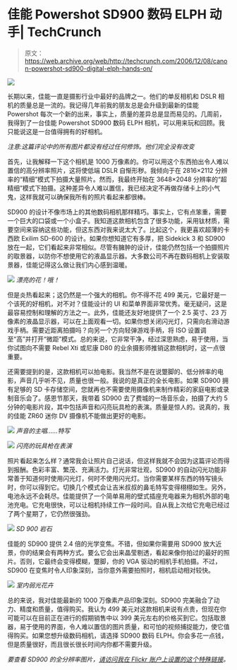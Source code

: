 # 佳能 Powershot SD900 数码 ELPH 动手| TechCrunch

> 原文：<https://web.archive.org/web/http://techcrunch.com/2006/12/08/canon-powershot-sd900-digital-elph-hands-on/>

![](img/a253a48bae1e5d9af2352288c2d19d27.png)

长期以来，佳能一直是摄影行业中最好的品牌之一。他们的单反相机和 DSLR 相机的质量总是一流的。我记得几年前我的朋友总是会升级到最新的佳能 Powershot 每次一个新的出来，事实上，质量的差异总是显而易见的。几周前，我得到了一台佳能 Powershot SD900 数码 ELPH 相机，可以用来玩和回顾。我只能说这是一台值得拥有的好相机。

*注意:这篇评论中的所有图片都没有经过任何修饰。他们完全没有改变*

首先，让我解释一下这个相机是 1000 万像素的。你可以用这个东西拍出令人难以置信的高分辨率照片，这将使低端 DSLR 自惭形秽。我倾向于在 2816×2112 分辨率的“精细”模式下拍摄大量照片。然而，我最终开始在 3648×2048 分辨率的“超精细”模式下拍摄。这种差异令人难以置信，我已经决定不再做存储卡上的小气鬼，这样我就可以确保我所有的照片看起来都很棒。

SD900 的设计不像市场上的其他数码相机那样精巧。事实上，它有点笨重，需要一个巨大的口袋或一个小盒子。我知道这款相机包含了很多功能，采用钛材质，需要空间来容纳这些功能，但这东西对我来说太大了。比起这个，我更喜欢超薄的卡西欧 Exilim SD-600 的设计。如果你想知道它有多厚，把 Sidekick 3 和 SD900 放在一起，它们看起来非常相似。尽管有臃肿的设计，佳能仍然包括一个拍摄照片的取景器，以防你不想使用它的液晶显示器。大多数公司不再在数码相机上安装取景器，佳能记得这么做让我们内心感到温暖。

![](img/2410ef064680a32084b3bdcc403e1029.png)
*漂亮的花！哦！*

但是炎热看起来；这仍然是一个强大的相机。你不得不花 499 美元，它最好是一个该死的好相机，对不对？佳能设计的 UI 和菜单界面非常优秀。毫无疑问，这是最容易控制和理解的方法之一。此外，佳能还友好地提供了一个 2.5 英寸、23 万像素的液晶显示器，可以在上面观看一切。如果你想关闭闪光灯，只需向右滑动游戏手柄。需要近距离拍摄吗？向另一个方向轻弹游戏手柄，将 ISO 设置调至“高”并打开“微距”模式。总的来说，它非常干净，经过深思熟虑，易于使用，当你试图向不需要 Rebel Xti 或尼康 D80 的业余摄影师推销这款相机时，这一点很重要。

还需要提到的是，这款相机可以拍电影。我当然不是在说蹩脚的、低分辨率的电影，声音几乎听不见，质量也很一般。我说的是真正的全长电影。如果 SD900 拥有足够的 SD 卡存储空间，您就再也不需要使用摄像机来制作精彩的家庭电影或录制音乐会了。感恩节那天，我带着 SD900 去了费城的一场音乐会，拍摄了大约 5 分钟的电影片段，其中包括声音和闪亮玩具枪的表演。质量是惊人的。说真的，我的佳能 ZR60 迷你 DV 摄像机不能做出更好的电影。

![](img/41dcc8f8a01c549249caf5cfc6f0c808.png)
*声音的主唱……特写*

![](img/ae80777943879bc86151b7b308081bc0.png)
*闪亮的玩具枪在表演*

照片看起来怎么样？通常我会让照片自己说话，但这样我就不会因为这篇评论而得到报酬。色彩丰富、繁茂、充满活力。灯光非常壮观，SD900 的自动闪光功能非常善于知道何时使用闪光灯，何时不使用闪光灯。当你需要某样东西的特写镜头时，你可以得到它。切换几个模式会让吉米叔叔的鼻毛特写变得栩栩如生。另外，电池永远不会耗尽。佳能提供了一个简单易用的壁式插座充电器来为相机外部的电池充电。它充电很快，可以让相机持续工作一段时间。自从我上次给它充电已经过了两个星期了，它仍然很强劲。

![](img/ba2b5e014de63eebc41d2e19bceaac8a.png)
*SD 900 岩石*

佳能的 SD900 提供 2.4 倍的光学变焦。不错，但如果你需要用 SD900 放大近景，你的结果会有两种方式。要么它会出来晶莹剔透，看起来像你拍过的最好的照片。否则，它最终会变得模糊，蹩脚，你的 VGA 驱动的相机手机拍摄。不过，SD900 在变焦时令人印象深刻，当你意外需要拍照时，相机启动相对较快。

![](img/3f10002f2fe5512c397ac96573d962ca.png)
*室内弱光花卉*

总的来说，我对佳能最新的 1000 万像素产品印象深刻。SD900 完美融合了动力、精度和质量，值得购买。我认为 499 美元对这款相机来说有点贵，但现在你可能可以在目前正在进行的假期销售中以 399 美元左右的价格买到它。包括取景器，易于使用的界面，令人难以置信的图片质量，和可怕的视频捕捉能力，使它值得购买。如果您想升级数码相机，请选择 SD900 数码 ELPH。你会多花一点钱，但是质量很好，而且很长很长时间内你都不需要升级。

*要查看 SD900 的全分辨率图片，[请访问我在 Flickr 账户上设置的这个特殊链接](https://web.archive.org/web/20150930094718/http://flickr.com/photos/vveneziani/tags/sd900reviewpics/)。*